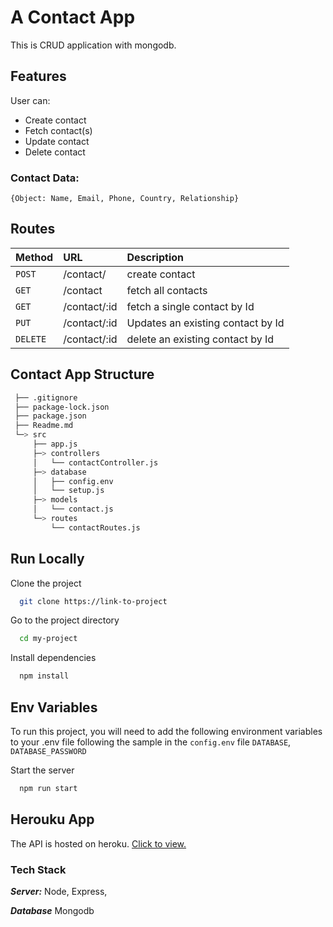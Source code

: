 
# A Contact App

This is CRUD application with mongodb.

## Features
User can:
- Create contact
- Fetch contact(s)
- Update contact
- Delete contact


### Contact Data: 
    {Object: Name, Email, Phone, Country, Relationship}


## Routes
| Method  | URL | Description |
| :--- | :--- | :--- |
| `POST`  | /contact/  | create contact  |
| `GET`  | /contact  | fetch all contacts  |
| `GET`  | /contact/:id  | fetch a single contact by Id  |
| `PUT`  | /contact/:id  | Updates an existing contact by Id  |
| `DELETE`  | /contact/:id  | delete an existing contact by Id  |


## Contact App Structure
```bash
 ├── .gitignore
 ├── package-lock.json
 ├── package.json
 ├── Readme.md
 └─> src
     ├── app.js
     ├─> controllers
     │   └── contactController.js
     ├─> database
     │   ├── config.env
     │   └── setup.js
     ├─> models
     │   └── contact.js
     └─> routes
         └── contactRoutes.js
```


## Run Locally

Clone the project

```bash
  git clone https://link-to-project
```

Go to the project directory

```bash
  cd my-project
```

Install dependencies

```bash
  npm install
```
## Env Variables
To run this project, you will need to add the following environment variables to your .env file following the sample in the ```config.env``` file
`DATABASE`, `DATABASE_PASSWORD`

Start the server

```bash
  npm run start
```
## Herouku App
The API is hosted on heroku.
[Click to view.](https://link-to-project)
  
### **Tech Stack**

***Server:*** Node, Express, 

***Database*** Mongodb